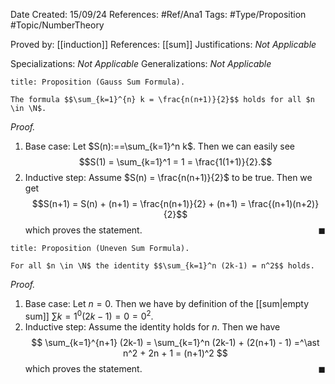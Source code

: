 <div class="topSpace"></div>

Date Created: 15/09/24
References: #Ref/Ana1
Tags: #Type/Proposition #Topic/NumberTheory

Proved by: [[induction]]
References: [[sum]]
Justifications: <i>Not Applicable</i>

Specializations: <i>Not Applicable</i>
Generalizations: <i>Not Applicable</i>

``` ad-Proposition
title: Proposition (Gauss Sum Formula).

The formula $$\sum_{k=1}^{n} k = \frac{n(n+1)}{2}$$ holds for all $n \in \N$.

```

<i>Proof.</i> 
1.  Base case: Let $S(n):==\sum_{k=1}^n k$. Then we can easily see $$S(1) = \sum_{k=1}^1 = 1 = \frac{1(1+1)}{2}.$$
2.  Inductive step: Assume $S(n) = \frac{n(n+1)}{2}$ to be true. Then we get $$S(n+1) = S(n) + (n+1) = \frac{n(n+1)}{2} + (n+1) = \frac{(n+1)(n+2)}{2}$$ which proves the statement.<span style="float:right;">$\blacksquare$</span>


``` ad-Proposition
title: Proposition (Uneven Sum Formula).

For all $n \in \N$ the identity $$\sum_{k=1}^n (2k-1) = n^2$$ holds.

```

<i>Proof.</i> 
1.  Base case: Let $n=0$. Then we have by definition of the [[sum|empty sum]] $\sum{k=1}^0 (2k-1) = 0 = 0^2$.
2.  Inductive step: Assume the identity holds for $n$. Then we have
$$
\sum_{k=1}^{n+1} (2k-1) = \sum_{k=1}^n (2k-1) + (2(n+1) - 1) =^\ast n^2 + 2n + 1 = (n+1)^2
$$
which proves the statement.<span style="float:right;">$\blacksquare$</span>

